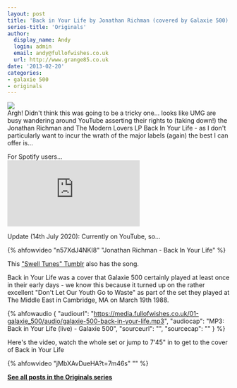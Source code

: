```yaml
---
layout: post
title: 'Back in Your Life by Jonathan Richman (covered by Galaxie 500)'
series-title: 'Originals'
author:
  display_name: Andy
  login: admin
  email: andy@fullofwishes.co.uk
  url: http://www.grange85.co.uk
date: '2013-02-20'
categories:
- galaxie 500
- originals
---
```

<p><img src="https://media.fullofwishes.co.uk/00-misc/pictures/jonathan-richman-and-the-modern-lovers-back-in-your-life.jpg" class="aligncenter" /><br />
Argh! Didn't think this was going to be a tricky one... looks like UMG are busy wandering around YouTube asserting their rights to (taking down!) the Jonathan Richman and The Modern Lovers LP Back In Your Life - as I don't particularly want to incur the wrath of the major labels (again) the best I can offer is...</p>
<p>For Spotify users...<br />
<iframe class="aligncenter" src="https://embed.spotify.com/?uri=spotify:track:5L3h2rkAEQQdKFlEKdGk8h" frameborder="0" allowtransparency="true"></iframe></p>

Update (14th July 2020): Currently on YouTube, so...

{% ahfowvideo "n57XdJ4NKI8" "Jonathan Richman - Back In Your Life" %}

<p>This <a href="http://brandybonin.tumblr.com/post/36745708093/jonathan-richman-and-the-modern-lovers-back-in">"Swell Tunes" Tumblr</a> also has the song.</p>
<p>Back in Your Life was a cover that Galaxie 500 certainly played at least once in their early days - we know this because it turned up on the rather excellent "Don't Let Our Youth Go to Waste" as part of the set they played at The Middle East in Cambridge, MA on March 19th 1988.</p>

 {% ahfowaudio {
  "audiourl": "https://media.fullofwishes.co.uk/01-galaxie_500/audio/galaxie-500-back-in-your-life.mp3",
  "audiocap": "MP3: Back in Your Life (live) - Galaxie 500",
  "sourceurl": "",
  "sourcecap": ""
  } %}

<p>Here's the video, watch the whole set or jump to 7'45" in to get to the cover of Back in Your Life<br />
</p>
{% ahfowvideo "jMbXAvDueHA?t=7m46s" "" %}
<p><strong><a href="/category/originals/" title="List: Originals">See all posts in the Originals series</a></strong></p>
